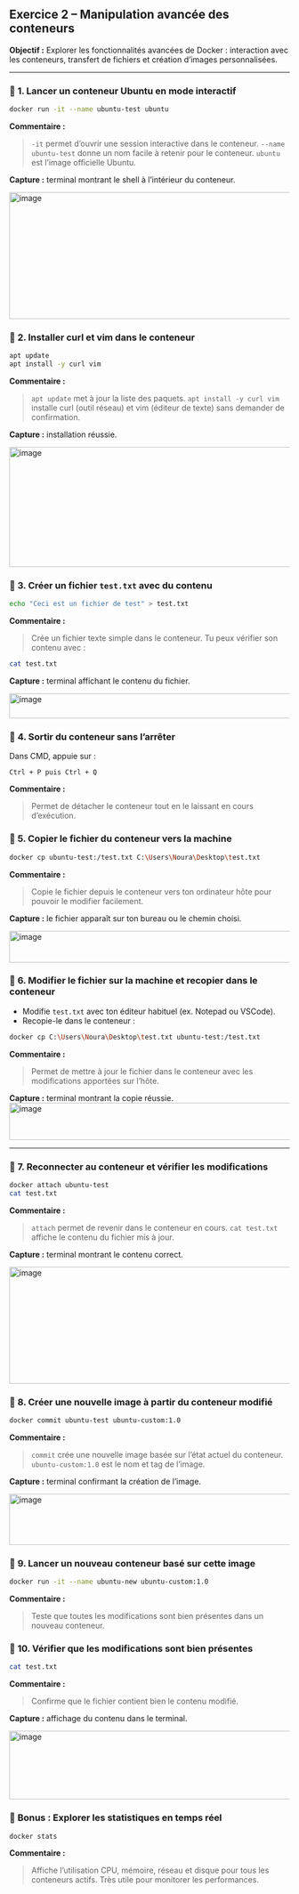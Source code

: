 ##  **Exercice 2 – Manipulation avancée des conteneurs**

**Objectif :** Explorer les fonctionnalités avancées de Docker : interaction avec les conteneurs, transfert de fichiers et création d’images personnalisées.

---

### 🔹 **1. Lancer un conteneur Ubuntu en mode interactif**

```bash
docker run -it --name ubuntu-test ubuntu
```

**Commentaire :**

> `-it` permet d’ouvrir une session interactive dans le conteneur.
> `--name ubuntu-test` donne un nom facile à retenir pour le conteneur.
> `ubuntu` est l’image officielle Ubuntu.

 **Capture :** terminal montrant le shell à l’intérieur du conteneur.

<img width="1065" height="228" alt="image" src="https://github.com/user-attachments/assets/e7a8f6ca-d80b-4336-b3f6-0e0ad5cd55ed" />


### 🔹 **2. Installer curl et vim dans le conteneur**

```bash
apt update
apt install -y curl vim
```

 **Commentaire :**

> `apt update` met à jour la liste des paquets.
> `apt install -y curl vim` installe curl (outil réseau) et vim (éditeur de texte) sans demander de confirmation.

 **Capture :** installation réussie.

<img width="1547" height="216" alt="image" src="https://github.com/user-attachments/assets/f0431081-dde0-4bb1-ab69-19c4e69e4fac" />

### 🔹 **3. Créer un fichier `test.txt` avec du contenu**

```bash
echo "Ceci est un fichier de test" > test.txt
```

 **Commentaire :**

> Crée un fichier texte simple dans le conteneur.
> Tu peux vérifier son contenu avec :

```bash
cat test.txt
```

 **Capture :** terminal affichant le contenu du fichier.

<img width="957" height="45" alt="image" src="https://github.com/user-attachments/assets/c393dabb-fb60-4be8-8a1f-073e54304e47" />

### 🔹 **4. Sortir du conteneur sans l’arrêter**

 Dans CMD, appuie sur :

```
Ctrl + P puis Ctrl + Q
```

 **Commentaire :**

> Permet de détacher le conteneur tout en le laissant en cours d’exécution.



### 🔹 **5. Copier le fichier du conteneur vers la machine**

```bash
docker cp ubuntu-test:/test.txt C:\Users\Noura\Desktop\test.txt
```

 **Commentaire :**

> Copie le fichier depuis le conteneur vers ton ordinateur hôte pour pouvoir le modifier facilement.

**Capture :** le fichier apparaît sur ton bureau ou le chemin choisi.

<img width="785" height="57" alt="image" src="https://github.com/user-attachments/assets/54a6afe5-b700-479c-9f51-15c1c581e5c0" />

### 🔹 **6. Modifier le fichier sur la machine et recopier dans le conteneur**

* Modifie `test.txt` avec ton éditeur habituel (ex. Notepad ou VSCode).
* Recopie-le dans le conteneur :

```bash
docker cp C:\Users\Noura\Desktop\test.txt ubuntu-test:/test.txt
```

 **Commentaire :**

> Permet de mettre à jour le fichier dans le conteneur avec les modifications apportées sur l’hôte.

 **Capture :** terminal montrant la copie réussie.
<img width="1191" height="67" alt="image" src="https://github.com/user-attachments/assets/f7feed44-3b37-4200-b685-ae8038eb865c" />

---

### 🔹 **7. Reconnecter au conteneur et vérifier les modifications**

```bash
docker attach ubuntu-test
cat test.txt
```

 **Commentaire :**

> `attach` permet de revenir dans le conteneur en cours.
> `cat test.txt` affiche le contenu du fichier mis à jour.

 **Capture :** terminal montrant le contenu correct.

<img width="652" height="210" alt="image" src="https://github.com/user-attachments/assets/85594c7e-d0e7-446a-9aa3-485ef9e025f1" />

### 🔹 **8. Créer une nouvelle image à partir du conteneur modifié**

```bash
docker commit ubuntu-test ubuntu-custom:1.0
```

 **Commentaire :**

> `commit` crée une nouvelle image basée sur l’état actuel du conteneur.
> `ubuntu-custom:1.0` est le nom et tag de l’image.

 **Capture :** terminal confirmant la création de l’image.

<img width="903" height="92" alt="image" src="https://github.com/user-attachments/assets/b472a6c4-8fb8-4d58-8019-a9bf214d35f7" />

### 🔹 **9. Lancer un nouveau conteneur basé sur cette image**

```bash
docker run -it --name ubuntu-new ubuntu-custom:1.0
```

 **Commentaire :**

> Teste que toutes les modifications sont bien présentes dans un nouveau conteneur.


### 🔹 **10. Vérifier que les modifications sont bien présentes**

```bash
cat test.txt
```

 **Commentaire :**

> Confirme que le fichier contient bien le contenu modifié.

 **Capture :** affichage du contenu dans le terminal.

<img width="796" height="123" alt="image" src="https://github.com/user-attachments/assets/14f3ac44-b9c3-4e46-967a-bd6bed4fb7d5" />


### 🔹 **Bonus : Explorer les statistiques en temps réel**

```bash
docker stats
```

 **Commentaire :**

> Affiche l’utilisation CPU, mémoire, réseau et disque pour tous les conteneurs actifs.
> Très utile pour monitorer les performances.

 

